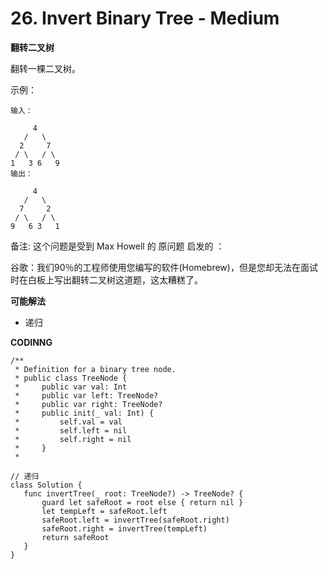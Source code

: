 # 26. Invert Binary Tree - Medium
**翻转二叉树**

翻转一棵二叉树。

示例：

```
输入：

     4
   /   \
  2     7
 / \   / \
1   3 6   9
输出：

     4
   /   \
  7     2
 / \   / \
9   6 3   1
```
备注:
这个问题是受到 Max Howell 的 原问题 启发的 ：

谷歌：我们90％的工程师使用您编写的软件(Homebrew)，但是您却无法在面试时在白板上写出翻转二叉树这道题，这太糟糕了。

**可能解法**

- 递归

**CODINNG**

```
/**
 * Definition for a binary tree node.
 * public class TreeNode {
 *     public var val: Int
 *     public var left: TreeNode?
 *     public var right: TreeNode?
 *     public init(_ val: Int) {
 *         self.val = val
 *         self.left = nil
 *         self.right = nil
 *     }
 *

// 递归
class Solution {
   func invertTree(_ root: TreeNode?) -> TreeNode? {
       guard let safeRoot = root else { return nil }
       let tempLeft = safeRoot.left
       safeRoot.left = invertTree(safeRoot.right)
       safeRoot.right = invertTree(tempLeft)
       return safeRoot
   }
}
```
